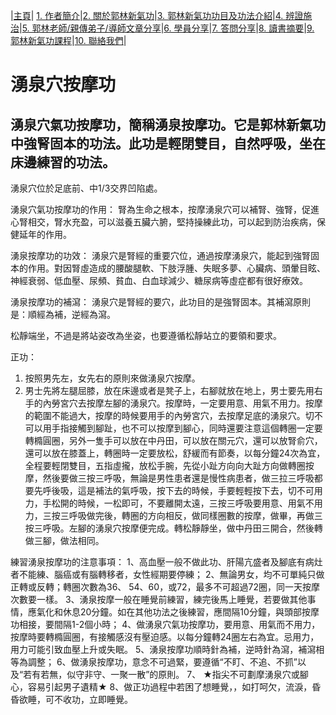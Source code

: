 |[主頁](/README.md)| [1. 作者簡介](/a10.md)|[2. 關於郭林新氣功](/a1.md)|[3. 郭林新氣功功目及功法介紹](/a2.md)|[4. 辨證施治](/a3.md)|[5. 郭林老師/親傳弟子/導師文章分享](/a5.md)|[6. 學員分享](/a6.md)|[7. 答問分享](/a7.md)|[8. 讀書摘要](/a4.md)|[9. 郭林新氣功課程](/郭林新氣功課程.md)|[10. 聯絡我們](/a9.md)|

# 湧泉穴按摩功

## 湧泉穴氣功按摩功，簡稱湧泉按摩功。它是郭林新氣功中強腎固本的功法。此功是輕閉雙目，自然呼吸，坐在床邊練習的功法。
湧泉穴位於足底前、中1/3交界凹陷處。

湧泉穴氣功按摩功的作用：
腎為生命之根本，按摩湧泉穴可以補腎、強腎，促進心腎相交，腎水充盈，可以滋養五臟六腑，堅持操練此功，可以起到防治疾病，保健延年的作用。

湧泉按摩功的功效：
湧泉穴是腎經的重要穴位，通過按摩湧泉穴，能起到強腎固本的作用。對因腎虛造成的腰酸腿軟、下肢浮腫、失眠多夢、心臟病、頭暈目眩、神經衰弱、低血壓、尿頻、貧血、白血球減少、糖尿病等虛症都有很好療效。

湧泉按摩功的補瀉：
湧泉穴是腎經的要穴，此功目的是強腎固本。其補瀉原則是：順經為補，逆經為瀉。

松靜端坐，不過是將站姿改為坐姿，也要遵循松靜站立的要領和要求。

正功：
1. 按照男先左，女先右的原則來做湧泉穴按摩。
2. 男士先將左腿屈膝，放在床邊或者是凳子上，右腳就放在地上，男士要先用右手的內勞宮穴去按摩左腳的湧泉穴。按摩時，一定要用意、用氣不用力。按摩的範圍不能過大，按摩的時候要用手的內勞宮穴，去按摩足底的湧泉穴。切不可以用手指接觸到腳趾，也不可以按摩到腳心，同時還要注意這個轉圈一定要轉橢圓圈，另外一隻手可以放在中丹田，可以放在關元穴，還可以放腎俞穴，還可以放在膝蓋上，轉圈時一定要放松，舒緩而有節奏，以每分鐘24次為宜，全程要輕閉雙目，五指虛攏，放松手腕，先從小趾方向向大趾方向做轉圈按摩，然後要做三按三呼吸，無論是男性患者還是慢性病患者，做三拉三呼吸都要先呼後吸，這是補法的氣呼吸，按下去的時候，手要輕輕按下去，切不可用力，手松開的時候，一松即可，不要離開太遠，三按三呼吸要用意、用氣不用力，三按三呼吸做完後，轉圈的方向相反，做同樣圈數的按摩，做畢，再做三按三呼吸。左腳的湧泉穴按摩便完成。轉松靜靜坐，做中丹田三開合，然後轉做三腳，做法相同。

練習湧泉按摩功的注意事項：
1、高血壓一般不做此功、肝陽亢盛者及腳底有病灶者不能練、腦癌或有腦轉移者，女性經期要停練；
2、無論男女，均不可單純只做正轉或反轉；轉圈次數為36、 54、60，或72，最多不可超過72圈，同一天按摩次數要一樣。
3、湧泉按摩一般在睡覺前練習，練完後馬上睡覺，若要做其他事情，應氣化和休息20分鐘。如在其他功法之後練習，應間隔10分鐘，與頭部按摩功相接，要間隔1-2個小時；
4、做湧泉穴氣功按摩功，要用意、用氣而不用力，按摩時要轉橢圓圈，有接觸感沒有壓迫感。以每分鐘轉24圈左右為宜。忌用力，用力可能引致血壓上升或失眠。
5、湧泉按摩功順時針為補，逆時針為瀉，補瀉相等為調整；
6、做湧泉按摩功，意念不可過緊，要遵循“不盯、不追、不抓”以及“若有若無，似守非守、一聚一散”的原則。
7、 ★指尖不可劃摩湧泉穴或腳心，容易引起男子遺精★
8、做正功過程中若困了想睡覺，，如打呵欠，流淚，昏昏欲睡，可不收功，立即睡覺。

